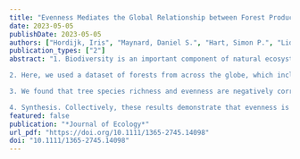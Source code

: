 ```yaml
---
title: "Evenness Mediates the Global Relationship between Forest Productivity and Richness"
date: 2023-05-05
publishDate: 2023-05-05
authors: ["Hordijk, Iris", "Maynard, Daniel S.", "Hart, Simon P.", "Lidong, Mo", "Ter Steege, Hans", "Liang, Jingjing", "de-Miguel, Sergio", "Nabuurs, Gert-Jan", "Reich, Peter B.", "Abegg, Meinrad", "Adou Yao, C. Yves", "Alberti, Giorgio", "Almeyda Zambrano, Angelica M.", "Alvarado, Braulio V.", "Esteban, Alvarez-Davila", "Alvarez-Loayza, Patricia", "Alves, Luciana F.", "Ammer, Christian", "Antón-Fernández, Clara", "Araujo-Murakami, Alejandro", "Arroyo, Luzmila", "Avitabile, Valerio", "Aymard C, Gerardo A.", "Baker, Timothy", "Bałazy, Radomir", "Banki, Olaf", "Barroso, Jorcely", "Bastian, Meredith L.", "Bastin, Jean-Francois", "Birigazzi, Luca", "Birnbaum, Philippe", "Bitariho, Robert", "Boeckx, Pascal", "Bongers, Frans", "Bouriaud, Olivier", "Brancalion, Pedro H. S.", "Brandl, Susanne", "Brienen, Roel", "Broadbent, Eben N.", "Bruelheide, Helge", "Bussotti, Filippo", "Cazzolla Gatti, Roberto", "César, Ricardo G.", "Cesljar, Goran", "Chazdon, Robin", "Chen, Han Y. H.", "Chisholm, Chelsea", "Cienciala, Emil", "Clark, Connie J.", "Clark, David B.", "Colletta, Gabriel", "Coomes, David", "Cornejo Valverde, Fernando", "Corral-Rivas, Jose J.", "Crim, Philip", "Cumming, Jonathan", "Dayanandan, Selvadurai", "De Gasper, André L.", "Decuyper, Mathieu", "Derroire, Géraldine", "DeVries, Ben", "Djordjevic, Ilija", "Iêda, Amaral", "Dourdain, Aurélie", "Nestor Laurier, Engone Obiang", "Enquist, Brian", "Eyre, Teresa", "Fandohan, Adandé Belarmain", "Fayle, Tom M.", "Ferreira, Leandro V.", "Feldpausch, Ted R.", "Finér, Leena", "Fischer, Markus", "Fletcher, Christine", "Frizzera, Lorenzo", "Gamarra, Javier G. P.", "Gianelle, Damiano", "Glick, Henry B.", "Harris, David", "Hector, Andrew", "Hemp, Andreas", "Hengeveld, Geerten", "Hérault, Bruno", "Herbohn, John", "Hillers, Annika", "Honorio Coronado, Eurídice N.", "Hui, Cang", "Cho, Hyunkook", "Ibanez, Thomas", "Bin Jung, Il", "Imai, Nobuo", "Jagodzinski, Andrzej M.", "Jaroszewicz, Bogdan", "Johanssen, Vivian", "Joly, Carlos A.", "Jucker, Tommaso", "Karminov, Viktor", "Kartawinata, Kuswata", "Kearsley, Elizabeth", "Kenfack, David", "Kennard, Deborah", "Kepfer-Rojas, Sebastian", "Keppel, Gunnar", "Khan, Mohammed Latif", "Killeen, Timothy", "Hyun Seok, Kim", "Kitayama, Kanehiro", "Köhl, Michael", "Korjus, Henn", "Kraxner, Florian", "Laarmann, Diana", "Lang, Mait", "Lewis, Simon", "Lu, Huicui", "Lukina, Natalia", "Maitner, Brian", "Malhi, Yadvinder", "Marcon, Eric", "Marimon, Beatriz Schwantes", "Marimon-Junior, Ben Hur", "Marshall, Andrew Robert", "Martin, Emanuel", "Martynenko, Olga", "Meave, Jorge A.", "Melo-Cruz, Omar", "Mendoza, Casimiro", "Merow, Cory", "Stanislaw, Miscicki", "Mendoza, Abel Monteagudo", "Moreno, Vanessa", "Mukul, Sharif A.", "Mundhenk, Philip", "Nava-Miranda, Maria G.", "Neill, David", "Neldner, Victor", "Nevenic, Radovan", "Ngugi, Michael", "Niklaus, Pascal A.", "Oleksyn, Jacek", "Ontikov, Petr", "Ortiz-Malavasi, Edgar", "Pan, Yude", "Paquette, Alain", "Parada-Gutierrez, Alexander", "Parfenova, Elena", "Park, Minjee", "Parren, Marc", "Parthasarathy, Narayanaswamy", "Peri, Pablo L.", "Pfautsch, Sebastian", "Phillips, Oliver L.", "Picard, Nicolas", "Piedade, Maria Teresa", "Piotto, Daniel", "Pitman, Nigel C. A.", "Polo, Irina", "Poorter, Lourens", "Poulsen, Axel Dalberg", "Poulsen, John R.", "Pretzsch, Hans", "Ramirez Arevalo, Freddy", "Restrepo-Correa, Zorayda", "Rodeghiero, Mirco", "Rolim, Samir", "Roopsind, Anand", "Rovero, Francesco", "Rutishauser, Ervan", "Saikia, Purabi", "Salas-Eljatib, Christian", "Schall, Peter", "Schepaschenko, Dmitry", "Scherer-Lorenzen, Michael", "Schmid, Bernhard", "Schöngart, Jochen", "Searle, Eric B.", "Šebeň, Vladimír", "Serra-Diaz, Josep M.", "Sheil, Douglas", "Shvidenko, Anatoly", "Silva-Espejo, Javier", "Silveira, Marcos", "Singh, James", "Sist, Plinio", "Slik, Ferry", "Sonké, Bonaventure", "Souza, Alexandre F.", "Stereńczak, Krzysztof", "Svenning, Jens-Christian", "Svoboda, Miroslav", "Swanepoel, Ben", "Targhetta, Natalia", "Tchebakova, Nadja", "Thomas, Raquel", "Tikhonova, Elena", "Umunay, Peter", "Usoltsev, Vladimir", "Valencia, Renato", "Valladares, Fernando", "Van Der Plas, Fons", "Tran, Do Van", "Van Nuland, Michael E.", "Vasquez Martinez, Rodolfo", "Verbeeck, Hans", "Viana, Helder", "Vibrans, Alexander C.", "Vieira, Simone", "Von Gadow, Klaus", "Wang, Hua-Feng", "Watson, James", "Werner, Gijsbert D. A.", "Wiser, Susan K.", "Wittmann, Florian", "Wortel, Verginia", "Zagt, Roderick", "Zawila-Niedzwiecki, Tomasz", "Zhang, Chunyu", "Zhao, Xiuhai", "Zhou, Mo", "Zhu, Zhi-Xin", "Zo-Bi, Irie Casimir", "Crowther, Thomas W."]
publication_types: ["2"]
abstract: "1. Biodiversity is an important component of natural ecosystems, with higher species richness often correlating with an increase in ecosystem productivity. Yet, this relationship varies substantially across environments, typically becoming less pronounced at high levels of species richness. However, species richness alone cannot reflect all important properties of a community, including community evenness, which may mediate the relationship between biodiversity and productivity. If the evenness of a community correlates negatively with richness across forests globally, then a greater number of species may not always increase overall diversity and productivity of the system. Theoretical work and local empirical studies have shown that the effect of evenness on ecosystem functioning may be especially strong at high richness levels, yet the consistency of this remains untested at a global scale.

2. Here, we used a dataset of forests from across the globe, which includes composition, biomass accumulation and net primary productivity, to explore whether productivity correlates with community evenness and richness in a way that evenness appears to buffer the effect of richness. Specifically, we evaluated whether low levels of evenness in speciose communities correlate with the attenuation of the richness–productivity relationship.

3. We found that tree species richness and evenness are negatively correlated across forests globally, with highly speciose forests typically comprising a few dominant and many rare species. Furthermore, we found that the correlation between diversity and productivity changes with evenness: at low richness, uneven communities are more productive, while at high richness, even communities are more productive.

4. Synthesis. Collectively, these results demonstrate that evenness is an integral component of the relationship between biodiversity and productivity, and that the attenuating effect of richness on forest productivity might be partly explained by low evenness in speciose communities. Productivity generally increases with species richness, until reduced evenness limits the overall increases in community diversity. Our research suggests that evenness is a fundamental component of biodiversity–ecosystem function relationships, and is of critical importance for guiding conservation and sustainable ecosystem management decisions."
featured: false
publication: "*Journal of Ecology*"
url_pdf: "https://doi.org/10.1111/1365-2745.14098"
doi: "10.1111/1365-2745.14098"
---
```


<span class="__dimensions_badge_embed__" data-doi="10.1111/1365-2745.14098"></span><script async src="https://badge.dimensions.ai/badge.js" charset="utf-8"></script>

